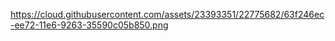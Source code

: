 https://cloud.githubusercontent.com/assets/23393351/22775682/63f246ec-ee72-11e6-9263-35590c05b850.png
